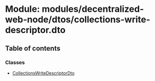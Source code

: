 # Module: modules/decentralized-web-node/dtos/collections-write-descriptor.dto

## Table of contents

### Classes

- [CollectionsWriteDescriptorDto](../classes/modules_decentralized_web_node_dtos_collections_write_descriptor_dto.CollectionsWriteDescriptorDto.md)
